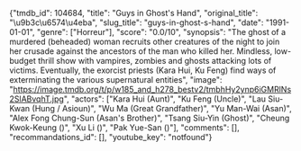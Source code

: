{"tmdb_id": 104684, "title": "Guys in Ghost's Hand", "original_title": "\u9b3c\u6574\u4eba", "slug_title": "guys-in-ghost-s-hand", "date": "1991-01-01", "genre": ["Horreur"], "score": "0.0/10", "synopsis": "The ghost of a murdered (beheaded) woman recruits other creatures of the night to join her crusade against the ancestors of the man who killed her.  Mindless, low-budget thrill show with vampires, zombies and ghosts attacking lots of victims.  Eventually, the exorcist priests (Kara Hui, Ku Feng) find ways of exterminating the various supernatural entities", "image": "https://image.tmdb.org/t/p/w185_and_h278_bestv2/tmbhHy2ynp6iGMRlNs2SlABvqhT.jpg", "actors": ["Kara Hui (Aunt)", "Ku Feng (Uncle)", "Lau Siu-Kwan (Hung / Asioun)", "Wu Ma (Great Grandfather)", "Yu Man-Wai (Asan)", "Alex Fong Chung-Sun (Asan's Brother)", "Tsang Siu-Yin (Ghost)", "Cheung Kwok-Keung ()", "Xu Li ()", "Pak Yue-San ()"], "comments": [], "recommandations_id": [], "youtube_key": "notfound"}
